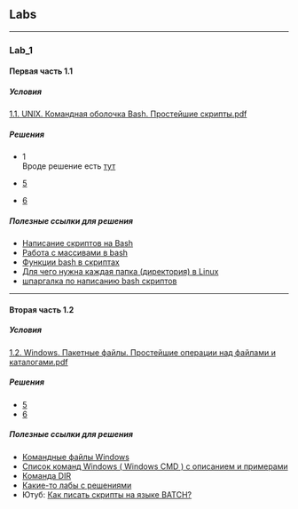 ## Labs

---

### Lab_1

#### Первая часть **1.1**
##### Условия   
[1.1. UNIX. Командная оболочка Bash. Простейшие скрипты.pdf][task_1_1]

##### Решения
* 1  
  Вроде решение есть [тут](https://www.cyberforum.ru/shell/thread2331866.html)

* [5][laba_1_1_5]
* [6][laba_1_1_6]  

##### Полезные ссылки для решения
* [Написание скриптов на Bash](https://losst.ru/napisanie-skriptov-na-bash)  
* [Работа с массивами в bash](https://habr.com/ru/company/ruvds/blog/413725/)  
* [Функции bash в скриптах](https://losst.ru/funktsii-bash-v-skriptah)
* [Для чего нужна каждая папка (директория) в Linux](https://unlix.ru/для-чего-нужна-каждая-директория-в-linux/)
* [шпаргалка по написанию bash скриптов](https://gist.github.com/Titiaiev/dcb7298389d1276b823bbc96e29f940d)

---

#### Вторая часть **1.2**
##### Условия
[1.2. Windows. Пакетные файлы. Простейшие операции над файлами и каталогами.pdf][task_1_2]

##### Решения

* [5][laba_1_2_5]
* [6][laba_1_2_6]  

##### Полезные ссылки для решения 
* [Командные файлы Windows](https://ab57.ru/cmd.html)
* [Список команд Windows ( Windows CMD ) с описанием и примерами](https://ab57.ru/cmdlist.html)
* [Команда DIR](https://ab57.ru/cmdlist/dir.html)
* [Какие-то лабы с решениями](https://studfile.net/preview/4600069/)  
* Ютуб: [Как писать скрипты на языке BATCH?](https://www.youtube.com/watch?v=J4pkFey3DlY)





[task_1_1]: ../../media/sem_5/os/labs/lab_1/1-1-unix-komandnaja-obolochka-bash-prostejshie-skriptypdf.pdf
[task_1_2]: ../../media/sem_5/os/labs/lab_1/1-2-windows-paketnye-fajly-prostejshie-operatsii-nad-fajlami-i-katalogamipdf.pdf


[laba_1_1_5]: ../../src/sem_5/os/labs/lab_1/lab_1_1/num_5.sh

[laba_1_1_6]: ../../src/sem_5/os/labs/lab_1/lab_1_1/num_6.sh


[laba_1_2_5]: ../../src/sem_5/os/labs/lab_1/lab_1_2/num_5.bat

[laba_1_2_6]: ../../src/sem_5/os/labs/lab_1/lab_1_2/num_6.bat